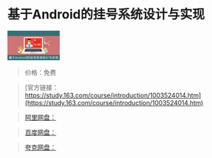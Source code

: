 # 基于Android的挂号系统设计与实现

![img](../../../assets/study163/free/6631663701004688915.jpg)

> 价格：免费

> [官方链接：https://study.163.com/course/introduction/1003524014.htm](https://study.163.com/course/introduction/1003524014.htm)

> [阿里网盘：]()

> [百度网盘：]()

> [夸克网盘：]()

